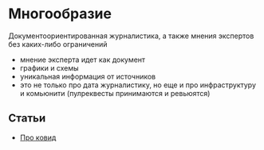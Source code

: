 # Многообразие

Документоориентированная журналистика, а также мнения экспертов без каких-либо ограничений

- мнение эксперта идет как документ
- графики и схемы
- уникальная информация от источников
- это не только про дата журналистику, но еще и про инфраструктуру и комьюнити (пулреквесты принимаются и ревьюятся)

## Статьи
- [Про ковид](2021-06-covid)
